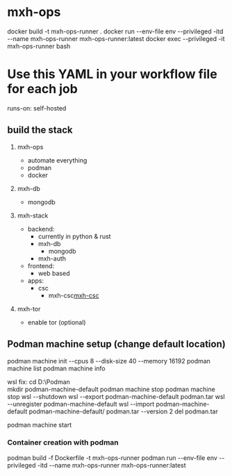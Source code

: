 # mxh-ops
docker build -t mxh-ops-runner .
docker run --env-file env --privileged -itd --name mxh-ops-runner mxh-ops-runner:latest
docker exec --privileged -it mxh-ops-runner bash
# Use this YAML in your workflow file for each job
runs-on: self-hosted


## build the stack

1. mxh-ops
    - automate everything
    - podman
    - docker
2. mxh-db
    - mongodb
3. mxh-stack
    - backend:
        - currently in python & rust
        - mxh-db
            - mongodb
        - mxh-auth
    - frontend:
        - web based
    - apps:
        - csc
            - mxh-csc[mxh-csc](https://github.com/MaxCoGa/mxh-csc)
        

4. mxh-tor
    - enable tor (optional)


## Podman machine setup (change default location)
podman machine init --cpus 8 --disk-size 40 --memory 16192
podman machine list
podman machine info 

wsl fix: 
cd D:\Podman\
mkdir podman-machine-default
podman machine stop
podman machine stop
wsl --shutdown
wsl --export podman-machine-default podman.tar
wsl --unregister podman-machine-default
wsl --import podman-machine-default podman-machine-default/ podman.tar --version 2
del podman.tar

podman machine start

### Container creation with podman
podman build -f Dockerfile -t mxh-ops-runner
podman run --env-file env --privileged -itd --name mxh-ops-runner mxh-ops-runner:latest
